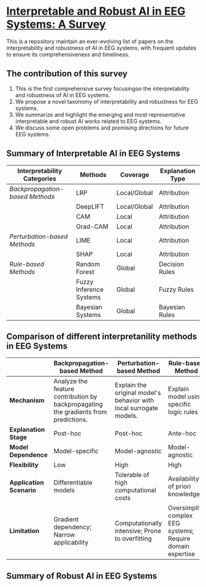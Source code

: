# <a href=https://arxiv.org/abs/2304.10755>Interpretable and Robust AI in EEG Systems: A Survey</a>




This is a repository maintain an ever-evolving list of papers on the interpretability and robustness of AI in EEG systems, with frequent updates to ensure its comprehensiveness
and timeliness.


## The contribution of this survey
1. This is the first comprehensive survey focusingon the interpretability and robustness of AI in EEG systems.
2. We propose a novel taxonomy of interpretability and robustness for EEG systems.
3. We summarize and highlight the emerging and most representative interpretable and robust AI works related to EEG systems.
4. We discuss some open problems and promising directions for future EEG systems.

## Summary of Interpretable AI in EEG Systems
| **Interpretability Categories** | **Methods** | **Coverage** | **Explanation Type** |
|---------------------------------|-------------|--------------|----------------------|
| *Backpropagation-based Methods* | LRP         | Local/Global | Attribution          |
|                                 | DeepLIFT    | Local/Global | Attribution          |
|                                 | CAM         | Local        | Attribution          |
|                                 | Grad-CAM    | Local        | Attribution          |
| *Perturbation-based Methods*    | LIME        | Local        | Attribution          |
|                                 | SHAP        | Local        | Attribution          |
| *Rule-based Methods*            | Random Forest          | Global       | Decision Rules       |
|                                 | Fuzzy Inference Systems         | Global       | Fuzzy Rules          |
|                                 | Bayesian Systems          | Global       | Bayesian Rules       |



## Comparison of different interpretanility methods in EEG Systems
|                                  | **Backpropagation-based Method**                                                                 | **Perturbation-based Method**                                                  | **Rule-based Method**                                                             |
|----------------------------------|--------------------------------------------------------------------------------------------------|--------------------------------------------------------------------------------|-----------------------------------------------------------------------------------|
| **Mechanism**                    | Analyze the feature contribution by backpropagating the gradients from predictions.             | Explain the original model's behavior with local surrogate models.            | Explain model using specific logic rules                                         |
| **Explanation Stage**            | Post-hoc                                                                                         | Post-hoc                                                                       | Ante-hoc                                                                          |
| **Model Dependence**             | Model-specific                                                                                   | Model-agnostic                                                                 | Model-agnostic                                                                    |
| **Flexibility**                  | Low                                                                                              | High                                                                           | High                                                                              |
| **Application Scenario**         | Differentiable models                                                                            | Tolerable of high computational costs                                          | Availability of priori knowledge                                                  |
| **Limitation**                   | Gradient dependency; Narrow applicability                                                        | Computationally intensive; Prone to overfitting                                | Oversimplify complex EEG systems; Require domain expertise                        |


## Summary of Robust AI in EEG Systems